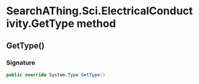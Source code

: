 # SearchAThing.Sci.ElectricalConductivity.GetType method
## GetType()
### Signature
```csharp
public override System.Type GetType()
```
